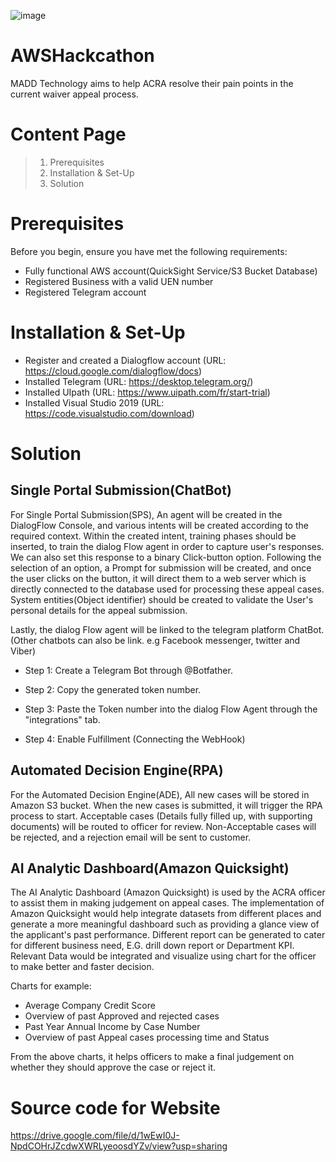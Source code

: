 ![image](https://user-images.githubusercontent.com/68961012/88884705-c06d2980-d269-11ea-9623-250678ee2120.png)

# AWSHackcathon 
MADD Technology aims to help ACRA resolve their pain points in the current waiver appeal process. 

# Content Page 
> 1. Prerequisites
> 2. Installation & Set-Up
> 3. Solution

# Prerequisites

Before you begin, ensure you have met the following requirements:

- Fully functional AWS account(QuickSight Service/S3 Bucket Database)
- Registered Business with a valid UEN number 
- Registered Telegram account

# Installation & Set-Up

- Register and created a Dialogflow account (URL: https://cloud.google.com/dialogflow/docs)
- Installed Telegram (URL: https://desktop.telegram.org/)
- Installed UIpath (URL: https://www.uipath.com/fr/start-trial)
- Installed Visual Studio 2019 (URL: https://code.visualstudio.com/download)

# Solution

## Single Portal Submission(ChatBot)

For Single Portal Submission(SPS), An agent will be created in the DialogFlow Console, and various intents will be created according to the required context. Within the created intent, training phases should be inserted, to train the dialog Flow agent in order to capture user's responses. We can also set this response to a binary Click-button option. Following the selection of an option, a Prompt for submission will be created, and once the user clicks on the button, it will direct them to a web server which is directly connected to the database used for processing these appeal cases. System entities(Object identifier) should be created to validate the User's personal details for the appeal submission.

Lastly, the dialog Flow agent will be linked to the telegram platform ChatBot. (Other chatbots can also be link. e.g Facebook messenger, twitter and Viber)

- Step 1: Create a Telegram Bot through @Botfather. 

- Step 2: Copy the generated token number.

- Step 3: Paste the Token number into the dialog Flow Agent through the "integrations" tab.

- Step 4: Enable Fulfillment (Connecting the WebHook)


## Automated Decision Engine(RPA)

For the Automated Decision Engine(ADE), All new cases will be stored in Amazon S3 bucket. When the new cases is submitted, it will trigger the RPA process to start. Acceptable cases (Details fully filled up, with supporting documents) will be routed to officer for review. Non-Acceptable cases will be rejected, and a rejection email will be sent to customer. 

## AI Analytic Dashboard(Amazon Quicksight) 

The AI Analytic Dashboard (Amazon Quicksight) is used by the ACRA officer to assist them in making judgement on appeal cases. The implementation of Amazon Quicksight would help integrate datasets from different places and generate a more meaningful dashboard such as providing a glance view of the applicant's past performance. Different report can be generated to cater for different business need, E.G. drill down report or Department KPI. Relevant Data would be integrated and visualize using chart for the officer to make better and faster decision. 

Charts for example: 

- Average Company Credit Score
- Overview of past Approved and rejected cases
- Past Year Annual Income  by Case Number
- Overview of past Appeal cases processing time and Status 

From the above charts, it helps officers to make a final judgement on whether they should approve the case or reject it.

# Source code for Website 

https://drive.google.com/file/d/1wEwI0J-NpdCOHrJZcdwXWRLyeoosdYZv/view?usp=sharing
